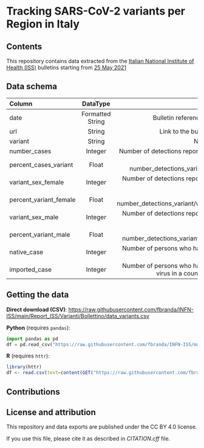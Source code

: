 # Tracking SARS-CoV-2 variants per Region in Italy

## Contents

This repository contains data extracted from the [Italian National Institute of Health (ISS)](https://www.iss.it/en/cov19-cosa-fa-iss-varianti) bulletins starting from [25 May 2021](https://www.iss.it/en/web/guest/cov19-cosa-fa-iss-varianti/-/asset_publisher/yJS4xO2fauqM/content/online-il-primo-bollettino-sulla-distribuzione-delle-varianti-in-italia?_com_liferay_asset_publisher_web_portlet_AssetPublisherPortlet_INSTANCE_yJS4xO2fauqM_assetEntryId=5746202&_com_liferay_asset_publisher_web_portlet_AssetPublisherPortlet_INSTANCE_yJS4xO2fauqM_redirect=https%3A%2F%2Fwww.iss.it%2Fen%2Fweb%2Fguest%2Fcov19-cosa-fa-iss-varianti%3Fp_p_id%3Dcom_liferay_asset_publisher_web_portlet_AssetPublisherPortlet_INSTANCE_yJS4xO2fauqM%26p_p_lifecycle%3D0%26p_p_state%3Dnormal%26p_p_mode%3Dview%26_com_liferay_asset_publisher_web_portlet_AssetPublisherPortlet_INSTANCE_yJS4xO2fauqM_assetEntryId%3D5746202%26_com_liferay_asset_publisher_web_portlet_AssetPublisherPortlet_INSTANCE_yJS4xO2fauqM_cur%3D2%26_com_liferay_asset_publisher_web_portlet_AssetPublisherPortlet_INSTANCE_yJS4xO2fauqM_delta%3D20%26p_r_p_resetCur%3Dfalse)


## Data schema

| Column      | DataType | Description     |
| :---        |    :----:   |          ---: |
| date      | Formatted String       | Bulletin reference date `DD/MM/YYYY`   |
| url | String | Link to the bulletin in pdf format |
| variant | String | Name of the variant |
| number_cases | Integer | Number of detections reported of the variants |
| percent_cases_variant | Float | 100 x number_detections_variant/number_cases |
| variant_sex_female | Integer | Number of detections reported of the variant by female sex |
| percent_variant_female | Float | 100 x number_detections_variant/variant_sex_female |
| variant_sex_male| Integer | Number of detections reported of the variant by male sex |
| percent_variant_male | Float | 100 x number_detections_variant/variant_sex_male |
| native_case | Integer | Number of persons who have contracted the virus in Italy | 
| imported_case | Integer | Number of persons who have contracted the virus in a country other than Italy |


## Getting the data

**Direct download (CSV)**: https://raw.githubusercontent.com/fbranda/INFN-ISS/main/Report_ISS/Varianti/Bollettino/data_variants.csv 

**Python** (requires `pandas`):
```python
import pandas as pd
df = pd.read_csv("https://raw.githubusercontent.com/fbranda/INFN-ISS/main/Report_ISS/Varianti/Bollettino/data_variants.csv")
```

**R** (requires `httr`):
```r
library(httr)
df <- read.csv(text=content(GET("https://raw.githubusercontent.com/fbranda/INFN-ISS/main/Report_ISS/Varianti/Bollettino/data_variants.csv")))
```

## Contributions


## License and attribution

This repository and data exports are published under the CC BY 4.0 license.

If you use this file, please cite it as described in *CITATION.cff* file.
